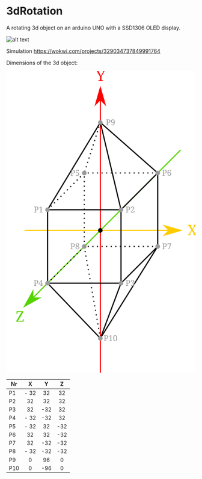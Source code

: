 # 3dRotation
A rotating 3d object on an arduino UNO with a SSD1306 OLED display.

![alt text](/assets/images/3dRotation.gif) 

Simulation https://wokwi.com/projects/329034737849991764

Dimensions of the 3d object:

![alt text](/assets/images/3dObject.svg) 

| Nr  | X | Y | Z |
| --- | :---: | :---: | :---: |
| P1 | - 32 | 32 | 32 |
| P2 | 32 | 32 | 32 |
| P3 | 32 | -32 | 32 |
| P4 | - 32 | -32 | 32 |
| P5 | - 32 | 32 | -32 |
| P6 | 32 | 32 | -32 |
| P7 | 32 | -32 | -32 |
| P8 | - 32 | -32 | -32 |
| P9 | 0 | 96 | 0 |
| P10 | 0 | -96 | 0 |
